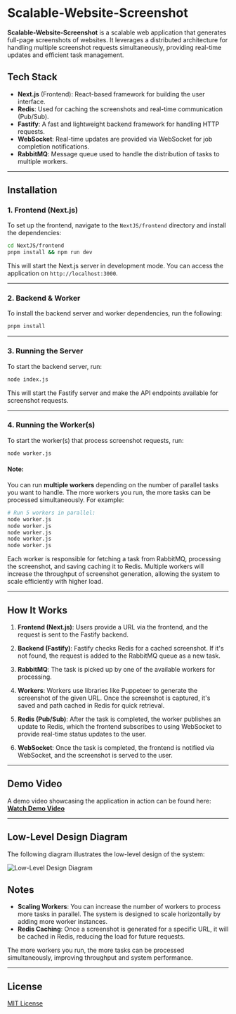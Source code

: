 # Scalable-Website-Screenshot

**Scalable-Website-Screenshot** is a scalable web application that generates full-page screenshots of websites. It leverages a distributed architecture for handling multiple screenshot requests simultaneously, providing real-time updates and efficient task management.

## Tech Stack

- **Next.js** (Frontend): React-based framework for building the user interface.
- **Redis**: Used for caching the screenshots and real-time communication (Pub/Sub).
- **Fastify**: A fast and lightweight backend framework for handling HTTP requests.
- **WebSocket**: Real-time updates are provided via WebSocket for job completion notifications.
- **RabbitMQ**: Message queue used to handle the distribution of tasks to multiple workers.

---

## Installation

### 1. **Frontend (Next.js)**

To set up the frontend, navigate to the `NextJS/frontend` directory and install the dependencies:

```bash
cd NextJS/frontend
pnpm install && npm run dev
```

This will start the Next.js server in development mode. You can access the application on `http://localhost:3000`.

---

### 2. **Backend & Worker**

To install the backend server and worker dependencies, run the following:

```bash
pnpm install
```

---

### 3. **Running the Server**

To start the backend server, run:

```bash
node index.js
```

This will start the Fastify server and make the API endpoints available for screenshot requests.

---

### 4. **Running the Worker(s)**

To start the worker(s) that process screenshot requests, run:

```bash
node worker.js
```

#### Note:
You can run **multiple workers** depending on the number of parallel tasks you want to handle. The more workers you run, the more tasks can be processed simultaneously. For example:

```bash
# Run 5 workers in parallel:
node worker.js
node worker.js
node worker.js
node worker.js
node worker.js
```

Each worker is responsible for fetching a task from RabbitMQ, processing the screenshot, and saving caching it to Redis. Multiple workers will increase the throughput of screenshot generation, allowing the system to scale efficiently with higher load.

---

## How It Works

1. **Frontend (Next.js)**: Users provide a URL via the frontend, and the request is sent to the Fastify backend.
   
2. **Backend (Fastify)**: Fastify checks Redis for a cached screenshot. If it's not found, the request is added to the RabbitMQ queue as a new task.

3. **RabbitMQ**: The task is picked up by one of the available workers for processing.

4. **Workers**: Workers use libraries like Puppeteer to generate the screenshot of the given URL. Once the screenshot is captured, it's saved and path cached in Redis for quick retrieval.

5. **Redis (Pub/Sub)**: After the task is completed, the worker publishes an update to Redis, which the frontend subscribes to using WebSocket to provide real-time status updates to the user.

6. **WebSocket**: Once the task is completed, the frontend is notified via WebSocket, and the screenshot is served to the user.

---

## Demo Video

A demo video showcasing the application in action can be found here:  
**[Watch Demo Video](<insert-link-to-video>)**

---

## Low-Level Design Diagram

The following diagram illustrates the low-level design of the system:

![Low-Level Design Diagram](<insert-link-to-diagram>)

## Notes

- **Scaling Workers**: You can increase the number of workers to process more tasks in parallel. The system is designed to scale horizontally by adding more worker instances.
- **Redis Caching**: Once a screenshot is generated for a specific URL, it will be cached in Redis, reducing the load for future requests.
  
The more workers you run, the more tasks can be processed simultaneously, improving throughput and system performance.

---

## License

[MIT License](LICENSE)
